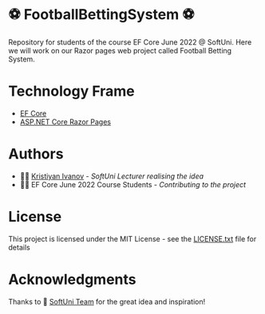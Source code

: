 # :soccer: FootballBettingSystem :soccer:
Repository for students of the course EF Core June 2022 @ SoftUni. Here we will work on our Razor pages web project called Football Betting System.

# Technology Frame
- [EF Core](https://github.com/dotnet/efcore)
- [ASP.NET Core Razor Pages](https://github.com/dotnet/aspnetcore)

# Authors
- :teacher: [Kristiyan Ivanov](https://github.com/KrIsKa7a) - *SoftUni Lecturer realising the idea*
- :man_student: EF Core June 2022 Course Students - *Contributing to the project* 

# License
This project is licensed under the MIT License - see the [LICENSE.txt](https://github.com/KrIsKa7a/SoftUni-CSharpDB-FootballBettingSystem/blob/main/LICENSE) file for details

# Acknowledgments
Thanks to :school: [SoftUni Team](https://github.com/SoftUni) for the great idea and inspiration!
